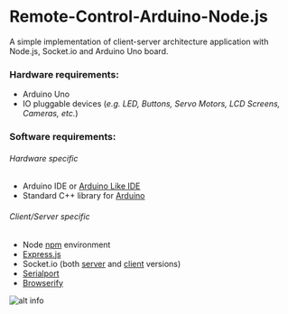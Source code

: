 # Remote-Control-Arduino-Node.js
A simple implementation of client-server architecture application with Node.js, Socket.io and Arduino Uno board.

### Hardware requirements:
+ Arduino Uno
+ IO pluggable devices (*e.g. LED, Buttons, Servo Motors, LCD Screens, Cameras, etc.*)
 
### Software requirements:

###### Hardware specific 

+ Arduino IDE or [Arduino Like IDE](https://github.com/Robot-Will/Stino)
+ Standard C++ library for [Arduino](https://github.com/maniacbug/StandardCplusplus)

###### Client/Server specific

+ Node [npm](https://www.npmjs.com) environment
+ [Express.js](https://github.com/expressjs/express)
+ Socket.io (both [server](https://github.com/socketio/socket.io) and [client](https://github.com/socketio/socket.io-client) versions)
+ [Serialport](https://github.com/voodootikigod/node-serialport)
+ [Browserify](https://github.com/substack/node-browserify)

![alt info](https://raw.githubusercontent.com/nrdwnd/Remote-Control-Arduino-Node.js/master/.readme_material/led.jpeg "Client turns on blue light :)")
